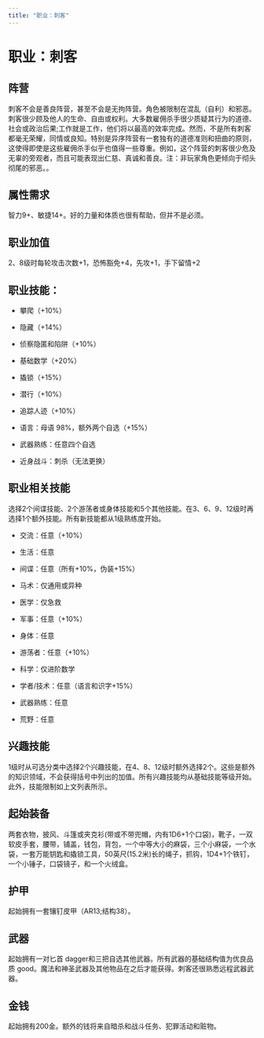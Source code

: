 ```yaml
---
title: "职业：刺客"
---
```

# 职业：刺客

## 阵营

刺客不会是善良阵营，甚至不会是无拘阵营。角色被限制在混乱（自利）和邪恶。刺客很少顾及他人的生命、自由或权利。大多数雇佣杀手很少质疑其行为的道德、社会或政治后果;工作就是工作，他们将以最高的效率完成。然而，不是所有刺客都毫无荣耀，同情或良知。特别是异序阵营有一套独有的道德准则和扭曲的原则，这使得即使是这些雇佣杀手似乎也值得一些尊重。例如，这个阵营的刺客很少危及无辜的旁观者，而且可能表现出仁慈、真诚和善良。注：非玩家角色更倾向于彻头彻尾的邪恶。。

## 属性需求

智力9+、敏捷14+。好的力量和体质也很有帮助，但并不是必须。

## 职业加值

2、8级时每轮攻击次数+1，恐怖豁免+4，先攻+1，手下留情+2

## 职业技能：

- 攀爬（+10%）

- 隐藏（+14%）

- 侦察隐匿和陷阱（+10%）

- 基础数学（+20%）

- 撬锁（+15%）

- 潜行（+10%）

- 追踪人迹（+10%）

- 语言：母语 98%，额外两个自选（+15%）

- 武器熟练：任意四个自选

- 近身战斗：刺杀（无法更换）


## 职业相关技能

选择2个间谍技能、2个游荡者或身体技能和5个其他技能。在3、6、9、12级时再选择1个额外技能。所有新技能都从1级熟练度开始。

- 交流：任意（+10%）

- 生活：任意

- 间谍：任意（所有+10%，伪装+15%）

- 马术：仅通用或异种

- 医学：仅急救

- 军事：任意（+10%）

- 身体：任意

- 游荡者：任意（+10%）

- 科学：仅进阶数学

- 学者/技术：任意（语言和识字+15%）

- 武器熟练：任意

- 荒野：任意


## 兴趣技能

1级时从可选分类中选择2个兴趣技能，在4、8、12级时额外选择2个。这些是额外的知识领域，不会获得括号中列出的加值。所有兴趣技能均从基础技能等级开始。此外，技能限制如上文列表所示。

## 起始装备

两套衣物，披风、斗篷或夹克衫(带或不带兜帽，内有1D6+1个口袋)，靴子，一双软皮手套，腰带，铺盖，钱包，背包，一个中等大小的麻袋，三个小麻袋，一个水袋，一套万能钥匙和撬锁工具，50英尺(15.2米)长的绳子，抓钩，1D4+1个铁钉，一个小锤子，口袋镜子，和一个火绒盒。

## 护甲

起始拥有一套镶钉皮甲（AR13;结构38）。

## 武器

起始拥有一对匕首
dagger和三把自选其他武器。所有武器的基础结构值为优良品质
good。魔法和神圣武器及其他物品在之后才能获得。刺客还很熟悉远程武器武器。

## 金钱

起始拥有200金。额外的钱将来自暗杀和战斗任务、犯罪活动和赃物。
